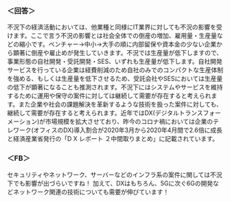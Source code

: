 ### ＜回答＞
不況下の経済活動においては、他業種と同様にIT業界に対しても不況の影響を受けます。ここで言う不況の影響とは社会全体での倒産の増加、雇用量・生産量などの縮小です。ベンチャー→中小→大手の順に内部留保や資本金の少ない企業から顕著に倒産や雇止めが発生していきます。不況では生産量が低下しますので、事業形態の自社開発・受託開発・SES、いずれも生産量が低下します。自社開発サービスを行っている企業は経費削減のため自社のみでのコンパクトな生産体制を強める、もしくは生産量を低下させるため、受託会社やSESにおいては生産量の低下が顕著になることも推測されます。不況下にはシステムやサービスを維持するために運用や保守の案件に対しては継続して需要が存在すると考えられます。また企業や社会の課題解決を革新するような技術を扱った案件に対しても、継続して需要が存在すると考えられます。近年ではDX(デジタルトランスフォーメーション)が市場規模を拡大させており、昨今のコロナ禍においては企業のテレワーク(オフィスのDX)導入割合が2020年3月から2020年4月間で2.6倍に成長と経済産業省発行の「D X レポート ２中間取りまとめ」に記載されています。
### ＜FB＞
セキュリティやネットワーク、サーバーなどのインフラ系の案件に関しては不況下でも影響が出づらいですね！
加えて、DXはもちろん、5Gに次ぐ6Gの開発などネットワーク関連の技術についても需要が伸びています！
